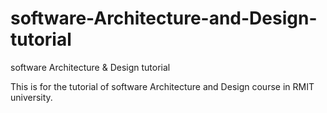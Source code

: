 # software-Architecture-and-Design-tutorial
software Architecture & Design tutorial

This is for the tutorial of software Architecture and Design course in RMIT university.
